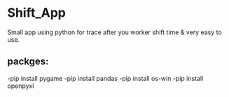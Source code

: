 # Shift_App
Small app using python for trace after you worker shift time &amp; very easy to use.
## packges:
-pip install pygame
-pip install pandas
-pip install os-win
-pip install openpyxl
